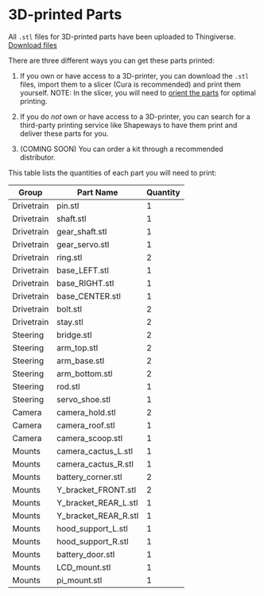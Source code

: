 # 3D-printed Parts

All `.stl` files for 3D-printed parts have been uploaded to Thingiverse.
[Download files](https://www.thingiverse.com/thing:3194140/files)

There are three different ways you can get these parts printed:

1. If you own or have access to a 3D-printer, you can download the `.stl` files, import them to a slicer (Cura is recommended) and print them yourself. 
NOTE: In the slicer, you will need to [orient the parts](https://www.youtube.com/watch?v=OqRbSkX5IJk) for optimal printing.

2. If you do *not* own or have access to a 3D-printer, you can search for a third-party printing service like Shapeways to have them print and deliver these parts for you.

3. (COMING SOON) You can order a kit through a recommended distributor.

This table lists the quantities of each part you will need to print:

Group | Part Name | Quantity |
--- | --- | --- |
Drivetrain | pin.stl | 1 |
Drivetrain | shaft.stl | 1 |
Drivetrain | gear_shaft.stl | 1 |
Drivetrain | gear_servo.stl | 1 |
Drivetrain | ring.stl | 2 |
Drivetrain | base_LEFT.stl | 1 |
Drivetrain | base_RIGHT.stl | 1 |
Drivetrain | base_CENTER.stl | 1 |
Drivetrain | bolt.stl | 2 |
Drivetrain | stay.stl | 2 |
Steering | bridge.stl | 2 |
Steering | arm_top.stl | 2 |
Steering | arm_base.stl | 2 |
Steering | arm_bottom.stl | 2 |
Steering | rod.stl | 1 |
Steering | servo_shoe.stl | 1 |
Camera | camera_hold.stl | 2 |
Camera | camera_roof.stl | 1 |
Camera | camera_scoop.stl | 1 |
Mounts | camera_cactus_L.stl | 1 |
Mounts | camera_cactus_R.stl | 1 |
Mounts | battery_corner.stl | 2 |
Mounts | Y_bracket_FRONT.stl | 2 |
Mounts | Y_bracket_REAR_L.stl | 1 |
Mounts | Y_bracket_REAR_R.stl | 1 |
Mounts | hood_support_L.stl | 1 |
Mounts | hood_support_R.stl | 1 |
Mounts | battery_door.stl | 1 |
Mounts | LCD_mount.stl | 1 |
Mounts | pi_mount.stl | 1 |
